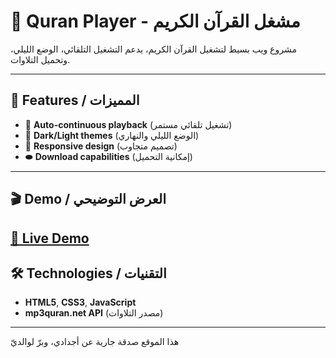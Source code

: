 # 🕌 Quran Player - مشغل القرآن الكريم

مشروع ويب بسيط لتشغيل القرآن الكريم، يدعم التشغيل التلقائي، الوضع الليلي، وتحميل التلاوات.

---

## 📌 Features / المميزات

- 🔄 **Auto-continuous playback** (تشغيل تلقائي مستمر)
- 🌙 **Dark/Light themes** (الوضع الليلي والنهاري)
- 📱 **Responsive design** (تصميم متجاوب)
- ⬬ **Download capabilities** (إمكانية التحميل)

---

## 🎬 Demo / العرض التوضيحي

[🔗 Live Demo]( https://salah-eddine-program.github.io/The-Reciters-Library_V_0.3/ )  
---

## 🛠 Technologies / التقنيات

- **HTML5**, **CSS3**, **JavaScript**
- **mp3quran.net API** (مصدر التلاوات)

---


هذا الموقع صدقة جارية عن أجدادي، وبرّ لوالديّ
